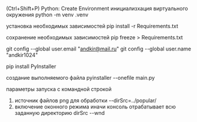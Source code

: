  (Ctrl+Shift+P) Python: Create Environment
инициализхация виртуального окружения
python -m venv .venv

установка необходимых зависимостей
pip install -r Requirements.txt

сохранение необходимых зависимостей
pip freeze > Requirements.txt

git config --global user.email "andkir@mail.ru"
git config --global user.name "andkir1024"

pip install PyInstaller

создание выполняемого файла
pyinstaller --onefile main.py

параметры запуска с командной строкой
1. источник файлов png для обработки
--dirSrc=../popular/
2. включение оконного режима иначи консоль отрабатывает всю заданную директорию dirSrc
--wnd